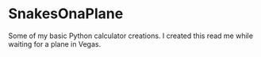 # SnakesOnaPlane
Some of my basic Python calculator creations.
I created this read me while waiting for a plane in Vegas.
